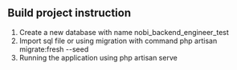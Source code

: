 ## Build project instruction

1. Create a new database with name nobi_backend_engineer_test
2. Import sql file or using migration with command php artisan migrate:fresh --seed
3. Running the application using php artisan serve